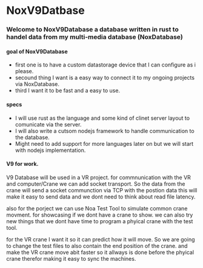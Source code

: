 
# NoxV9Datbase

### Welcome to NoxV9Database a database written in rust to handel data from my multi-media database (NoxDatabase)

#### goal of NoxV9Database

* first one is to have a custom datastorage device that I can configure as i please. 
* secound thing I want is a easy way to connect it to my ongoing projects via NoxDatabase.
* third I want it to be fast and a easy to use. 

#### specs

* I will use rust as the language and some kind of clinet server layout to comunicate via the server. 
* I will also write a cutsom nodejs framework to handle communication to the database. 
* Might need to add support for more languages later on but we will start with nodejs implementation. 


#### V9 for work.
V9 Database will be used in a VR project.
for commnunication with the VR and computer/Crane we can add socket transport. 
So the data from the crane will send a socket communction via TCP with the postion data
this will make it easy to send data and we dont need to think about read file latency.

also for the porject we can use Noa Test Tool to simulate common crane movment. for showcasing if we dont have a crane to show.
we can also try new things that we dont have time to program a phyical crane with the test tool.

for the VR crane I want it so it can predict how it will move. So we are going to change the test files to also contain the end position of the crane. and make the VR crane move abit faster so it allways is done before the phyical crane therefor making it easy to sync the machines.
